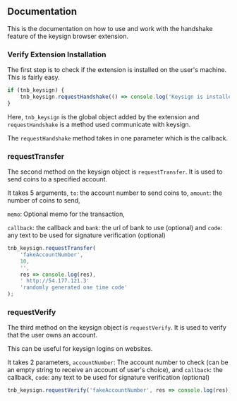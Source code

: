 ## Documentation

This is the documentation on how to use and work with the handshake feature of the keysign browser extension.

### Verify Extension Installation

The first step is to check if the extension is installed on the user's machine. This is fairly easy.

```js
if (tnb_keysign) {
	tnb_keysign.requestHandshake(() => console.log('Keysign is installed!'));
}
```

Here, `tnb_keysign` is the global object added by the extension and `requestHandshake` is a method used communicate with keysign.

The `requestHandshake` method takes in one parameter which is the callback.

### requestTransfer

The second method on the keysign object is `requestTransfer`. It is used to send coins to a specified account.

It takes 5 arguments, `to`: the account number to send coins to, `amount`: the number of coins to send,

`memo`: Optional memo for the transaction,

`callback`: the callback and `bank`: the url of bank to use (optional) and `code`: any text to be used for signature verification (optional)

```js
tnb_keysign.requestTransfer(
	'fakeAccountNumber',
	10,
	'',
	res => console.log(res),
	' http://54.177.121.3'
	'randomly generated one time code'
);
```

### requestVerify

The third method on the keysign object is `requestVerify`. It is used to verify that the user owns an account.

This can be useful for keysign logins on websites.

It takes 2 parameters, `accountNumber`: The account number to check (can be an empty string to receive an account of user's choice), and `callback`: the callback, `code`: any text to be used for signature verification (optional)

```js
tnb_keysign.requestVerify('fakeAccountNumber', res => console.log(res));
```
